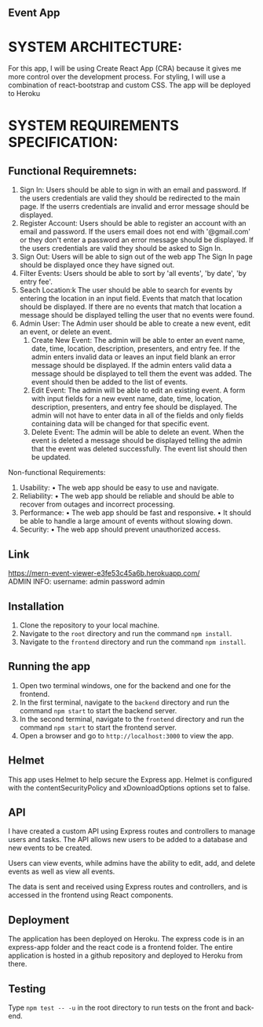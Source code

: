 ## Event App

# SYSTEM ARCHITECTURE:

For this app, I will be using Create React App (CRA) because it gives me more control over the development process. 
For styling, I will use a combination of react-bootstrap and custom CSS. The app will be deployed to Heroku

# SYSTEM REQUIREMENTS SPECIFICATION:

## Functional Requiremnets:
1. Sign In:
   Users should be able to sign in with an email and password.
   If the users credentials are valid they should be redirected to the main page.
   If the userrs credentials are invalid and error message should be displayed.
2. Register Account:
   Users should be able to register an account with an email and password.
   If the users email does not end with '@gmail.com' or they don't enter a password an error message should be displayed.
   If the users credentials are valid they should be asked to Sign In.
3. Sign Out:
   Users will be able to sign out of the web app
   The Sign In page should be displayed once they have signed out.
4. Filter Events:
   Users should be able to sort by 'all events', 'by date', 'by entry fee'.
5. Seach Location:k
   The user should be able to search for events by entering the location in an input field.
   Events that match that location should be displayed.
   If there are no events that match that location a message should be displayed telling the user that no events were found.
6. Admin User:
   The Admin user should be able to create a new event, edit an event, or delete an event.
   1. Create New Event:
      The admin will be able to enter an event name, date, time, location, description, presenters, and entry fee.
      If the admin enters invalid data or leaves an input field blank an error message should be displayed.
      If the admin enters valid data a message should be displayed to tell them the event was added.
      The event should then be added to the list of events.
   2. Edit Event:
      The admin will be able to edit an existing event.
      A form with input fields for a new event name, date, time, location, description, presenters, and entry fee should be displayed.
      The admin will not have to enter data in all of the fields and only fields containing data will be changed for that specific event.
   3. Delete Event:
      The admin will be able to delete an event.
      When the event is deleted a message should be displayed telling the admin that the event was deleted successfully.
      The event list should then be updated.

Non-functional Requirements:
1.	Usability:
•	The web app should be easy to use and navigate.
2.	Reliability: 
•	The web app should be reliable and should be able to recover from outages and incorrect processing.
3.	Performance:
•	The web app should be fast and responsive.
•	It should be able to handle a large amount of events without slowing down.
4.	Security: 
•	The web app should prevent unauthorized access.

## Link
https://mern-event-viewer-e3fe53c45a6b.herokuapp.com/  
ADMIN INFO:
username: admin
password admin

## Installation

1. Clone the repository to your local machine.
2. Navigate to the `root` directory and run the command `npm install`.
3. Navigate to the `frontend` directory and run the command `npm install`.

## Running the app

1. Open two terminal windows, one for the backend and one for the frontend.
2. In the first terminal, navigate to the `backend` directory and run the command `npm start` to start the backend server.
3. In the second terminal, navigate to the `frontend` directory and run the command `npm start` to start the frontend server.
4. Open a browser and go to `http://localhost:3000` to view the app.

## Helmet

This app uses Helmet to help secure the Express app.
Helmet is configured with the contentSecurityPolicy and xDownloadOptions options set to false.

## API
I have created a custom API using Express routes and controllers to manage users and tasks. 
The API allows new users to be added to a database and new events to be created.

Users can view events, while admins have the ability to edit, add, and delete events as well as view all events.

The data is sent and received using Express routes and controllers, and is accessed in the frontend using React components.

## Deployment
The application has been deployed on Heroku. The express code is in an express-app folder and the react code is a frontend folder.
The entire application is hosted in a github repository and deployed to Heroku from there.

## Testing
Type `npm test -- -u` in the root directory to run tests on the front and back-end.
